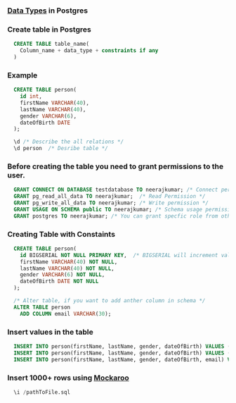 ### [Data Types](https://www.postgresql.org/docs/10/datatype.html) in Postgres 

### Create table in Postgres

```sql
  CREATE TABLE table_name(
    Column_name + data_type + constraints if any
  )
```

### Example
```sql
  CREATE TABLE person(
    id int,
    firstName VARCHAR(40),
    lastName VARCHAR(40),
    gender VARCHAR(6),
    dateOfBirth DATE
  );

  \d /* Describe the all relations */
  \d person  /* Desribe table */
```

### Before creating the table you need to grant permissions to the user.
```sql
  GRANT CONNECT ON DATABASE testdatabase TO neerajkumar; /* Connect permission */
  GRANT pg_read_all_data TO neerajkumar;  /* Read Permission */
  GRANT pg_write_all_data TO neerajkumar; /* Write permission */
  GRANT USAGE ON SCHEMA public TO neerajkumar; /* Schema usage permission */
  GRANT postgres TO neerajkumar; /* You can grant specfic role from other user as well */
```


### Creating Table with Constaints
```sql
  CREATE TABLE person(
    id BIGSERIAL NOT NULL PRIMARY KEY,  /* BIGSERIAL will increment value itself */
    firstName VARCHAR(40) NOT NULL,
    lastName VARCHAR(40) NOT NULL,
    gender VARCHAR(6) NOT NULL,
    dateOfBirth DATE NOT NULL
  );

  /* Alter table, if you want to add anther column in schema */
  ALTER TABLE person
    ADD COLUMN email VARCHAR(30);
```

### Insert values in the table
```sql
  INSERT INTO person(firstName, lastName, gender, dateOfBirth) VALUES ('Neeraj', 'Kumar', 'Male', DATE '21-01-1992');
  INSERT INTO person(firstName, lastName, gender, dateOfBirth) VALUES ('Rohit', 'Kumar', 'Male', DATE '13-11-1996');
  INSERT INTO person(firstName, lastName, gender, dateOfBirth, email) VALUES ('Amy', 'Smith', 'Female', DATE '23-04-1995', 'amy.smith@gmail.com');
```

### Insert 1000+ rows using [Mockaroo](https://www.mockaroo.com/)
```sql
  \i /pathToFile.sql
```